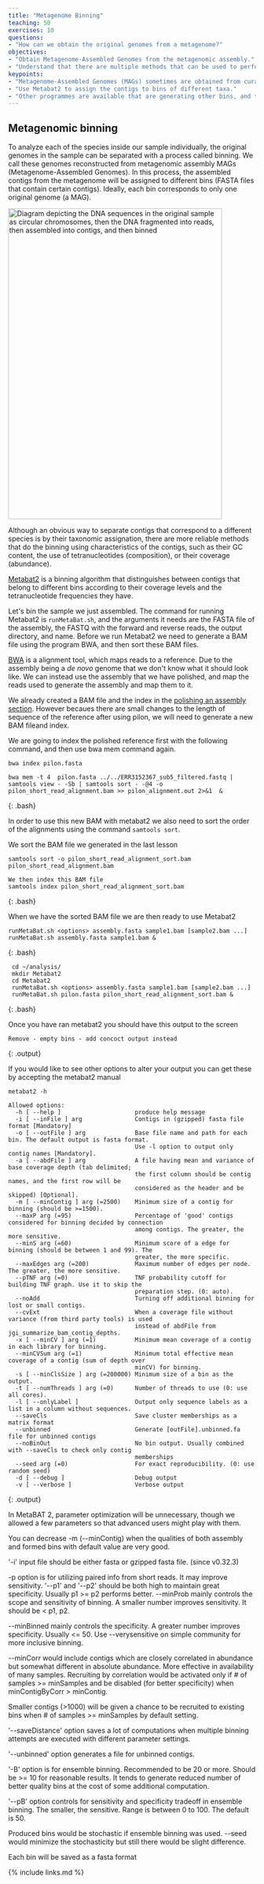 ```yaml
---
title: "Metagenome Binning"
teaching: 50
exercises: 10
questions:
- "How can we obtain the original genomes from a metagenome?"
objectives:
- "Obtain Metagenome-Assembled Genomes from the metagenomic assembly."
- "Understand that there are multiple methods that can be used to perform binning"  
keypoints:
- "Metagenome-Assembled Genomes (MAGs) sometimes are obtained from curated contigs grouped into bins."
- "Use Metabat2 to assign the contigs to bins of different taxa."
- "Other programmes are available that are generating other bins, and these can be rationalised using tools such as DAStools"
---
```


## Metagenomic binning
To analyze each of the species inside our sample individually, the original genomes in the sample can be separated with a process called binning.
We call these genomes reconstructed from metagenomic assembly MAGs (Metagenome-Assembled Genomes).
In this process, the assembled contigs from the metagenome will be assigned to different bins (FASTA files that contain certain contigs). Ideally, each bin corresponds to only one original genome (a MAG).

<a href="{{ page.root }}/fig/03-05-01.png">
  <img src="{{ page.root }}/fig/03-05-01.png" width="435" height="631" alt="Diagram depicting the DNA sequences  in the original sample as circular chromosomes, then the DNA fragmented into reads, then assembled into contigs, and then binned"/>
</a>

Although an obvious way to separate contigs that correspond to a different species is by their taxonomic assignation,
there are more reliable methods that do the binning using
characteristics of the contigs, such as their GC content, the use of tetranucleotides (composition), or their coverage (abundance).

[Metabat2](https://bitbucket.org/berkeleylab/metabat/src/master/) is a binning algorithm
that distinguishes between contigs that belong to different bins according to their
coverage levels and the tetranucleotide frequencies they have.

Let's bin the sample we just assembled. The command for running Metabat2 is `runMetaBat.sh`, and the arguments it needs are the FASTA file of the assembly, the FASTQ with the forward and reverse reads, the output directory, and name. Before we run Metabat2 we need to generate a BAM file using the program BWA, and then sort these BAM files.

[BWA](http://bio-bwa.sourceforge.net/bwa.shtml) is a alignment tool, which maps reads to a reference. Due to the assembly being a *de novo* genome that we don't know what it should look like. We can instead use the assembly that we have polished, and map the reads used to generate the assembly and map them to it.

We already created a BAM file and the index in the [polishing an assembly section](https://cloud-span.github.io/metagenomics01-qc-assembly/04-polishing-assembly/index.html). However becaues there are small changes to the length of sequence of the reference after using pilon, we will need to generate a new BAM fileand index.

We are going to index the polished reference first with the following command, and then use bwa mem command again.
~~~
bwa index pilon.fasta

bwa mem -t 4  pilon.fasta ../../ERR3152367_sub5_filtered.fastq | samtools view - -Sb | samtools sort - -@4 -o pilon_short_read_alignment.bam >> pilon_alignment.out 2>&1  &
~~~
{: .bash}

In order to use this new BAM with metabat2 we also need to sort the order of the alignments using the command `samtools sort`.


We sort the BAM file we generated in the last lesson
~~~
samtools sort -o pilon_short_read_alignment_sort.bam pilon_short_read_alignment.bam

We then index this BAM file
samtools index pilon_short_read_alignment_sort.bam
~~~
{: .bash}

When we have the sorted BAM file we are then ready to use Metabat2

~~~
runMetaBat.sh <options> assembly.fasta sample1.bam [sample2.bam ...]
runMetaBat.sh assembly.fasta sample1.bam &
~~~
{: .bash}


~~~
 cd ~/analysis/
 mkdir Metabat2
 cd Metabat2
 runMetaBat.sh <options> assembly.fasta sample1.bam [sample2.bam ...]
 runMetaBat.sh pilon.fasta pilon_short_read_alignment_sort.bam &
~~~
{: .bash}

Once you have ran metabat2 you should have this output to the screen

~~~
Remove - empty bins - add concoct output instead
~~~
{: .output}

If you would like to see other options to alter your output you can get these by accepting the metabat2 manual

~~~
metabat2 -h

Allowed options:
  -h [ --help ]                     produce help message
  -i [ --inFile ] arg               Contigs in (gzipped) fasta file format [Mandatory]
  -o [ --outFile ] arg              Base file name and path for each bin. The default output is fasta format.
                                    Use -l option to output only contig names [Mandatory].
  -a [ --abdFile ] arg              A file having mean and variance of base coverage depth (tab delimited;
                                    the first column should be contig names, and the first row will be
                                    considered as the header and be skipped) [Optional].
  -m [ --minContig ] arg (=2500)    Minimum size of a contig for binning (should be >=1500).
  --maxP arg (=95)                  Percentage of 'good' contigs considered for binning decided by connection
                                    among contigs. The greater, the more sensitive.
  --minS arg (=60)                  Minimum score of a edge for binning (should be between 1 and 99). The
                                    greater, the more specific.
  --maxEdges arg (=200)             Maximum number of edges per node. The greater, the more sensitive.
  --pTNF arg (=0)                   TNF probability cutoff for building TNF graph. Use it to skip the
                                    preparation step. (0: auto).
  --noAdd                           Turning off additional binning for lost or small contigs.
  --cvExt                           When a coverage file without variance (from third party tools) is used
                                    instead of abdFile from jgi_summarize_bam_contig_depths.
  -x [ --minCV ] arg (=1)           Minimum mean coverage of a contig in each library for binning.
  --minCVSum arg (=1)               Minimum total effective mean coverage of a contig (sum of depth over
                                    minCV) for binning.
  -s [ --minClsSize ] arg (=200000) Minimum size of a bin as the output.
  -t [ --numThreads ] arg (=0)      Number of threads to use (0: use all cores).
  -l [ --onlyLabel ]                Output only sequence labels as a list in a column without sequences.
  --saveCls                         Save cluster memberships as a matrix format
  --unbinned                        Generate [outFile].unbinned.fa file for unbinned contigs
  --noBinOut                        No bin output. Usually combined with --saveCls to check only contig
                                    memberships
  --seed arg (=0)                   For exact reproducibility. (0: use random seed)
  -d [ --debug ]                    Debug output
  -v [ --verbose ]                  Verbose output
  ~~~
{: .output}

In MetaBAT 2, parameter optimization will be unnecessary, though we allowed a few parameters so that advanced users might play with them.

You can decrease -m (--minContig) when the qualities of both assembly and formed bins with default value are very good.

'-i' input file should be either fasta or gzipped fasta file. (since v0.32.3)

-p option is for utilizing paired info from short reads. It may improve sensitivity.
'--p1' and '--p2' should be both high to maintain great specificity. Usually p1 >= p2 performs better.
--minProb mainly controls the scope and sensitivity of binning. A smaller number improves sensitivity. It should be < p1, p2.

--minBinned mainly controls the specificity. A greater number improves specificity. Usually <= 50.
Use --verysensitive on simple community for more inclusive binning.

--minCorr would include contigs which are closely correlated in abundance but somewhat different in absolute abundance. More effective in availability of many samples.
Recruiting by correlation would be activated only if # of samples >= minSamples and be disabled (for better specificity) when minContigByCorr > minContig.

Smaller contigs (>1000) will be given a chance to be recruited to existing bins when # of samples >= minSamples by default setting.

'--saveDistance' option saves a lot of computations when multiple binning attempts are executed with different parameter settings.

'--unbinned' option generates a file for unbinned contigs.

'-B' option is for ensemble binning. Recommended to be 20 or more. Should be >= 10 for reasonable results. It tends to generate reduced number of better quality bins at the cost of some additional computation.

'--pB' option controls for sensitivity and specificity tradeoff in ensemble binning. The smaller, the sensitive. Range is between 0 to 100. The default is 50.

Produced bins would be stochastic if ensemble binning was used. --seed would minimize the stochasticity but still there would be slight difference.

Each bin will be saved as a fasta format


{% include links.md %}
